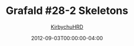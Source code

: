 ---
title: "Grafald #28-2 Skeletons"
type: "image"
date: 2012-09-03T00:00:00-04:00
draft: false
categories:
- comics
- collaborations
tags:
- grafald
image_path: "/projects/grafald/comics/img/2012/28-2.png"
alt_text: ""
is_subpage: true
author: "[KirbychuHRD](https://cohost.org/KirbychuHRD)"
---